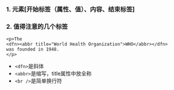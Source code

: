 ### 1. 元素[开始标签（属性、值）、内容、结束标签]

### 2. 值得注意的几个标签
```
<p>The
<dfn><abbr title="World Health Organization">WHO</abbr></dfn>
was founded in 1948.
</p>
```
* `<dfn>`是斜体
* `<abbr>`是缩写，title属性中放全称
* `<br />`是简单换行符

